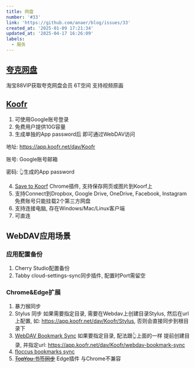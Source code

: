 ```yaml
---
title: 网盘
number: '#33'
link: 'https://github.com/anaer/blog/issues/33'
created_at: '2025-01-09 17:21:34'
updated_at: '2025-04-17 16:26:09'
labels:
  - 服务
---
```

## [夸克网盘](https://pan.quark.cn/list#/list/all)

淘宝88VIP获取夸克网盘会员
6T空间 支持视频原画

## [Koofr](https://app.koofr.net/)

1. 可使用Google账号登录
2. 免费用户提供10G容量
3. 生成单独的App password后 即可通过WebDAV访问

地址: https://app.koofr.net/dav/Koofr

账号: Google账号邮箱

密码: 👆生成的App password

4. [Save to Koorf](https://chromewebstore.google.com/detail/save-to-koofr/cgigbdaddgndbofikanbfmkpfoonlbpp)
Chrome插件, 支持保存网页或图片到Koorf上
5. 支持Connect到Dropbox, Google Drive, OneDrive, Facebook, Instagram
免费账号只能挂载2个第三方网盘
7. 支持连接电脑, 存在Windows/Mac/Linux客户端
8. 可直连

## WebDAV应用场景

### 应用配置备份
1. Cherry Studio配置备份
2. Tabby cloud-settings-sync同步插件, 配置时Port需留空

### Chrome&Edge扩展
1. 暴力猴同步
2. Stylus 同步
如果需要指定目录, 需要在Webdav上创建目录Stylus, 然后在url上配置, 如: https://app.koofr.net/dav/Koofr/Stylus, 否则会直接同步到根目录下
4. [WebDAV Bookmark Sync](https://chromewebstore.google.com/detail/webdav-bookmark-sync/opacelalohmnjnjiekmebpajbomjiejc) 
如果要指定目录, 配法跟👆上面的一样 提前创建目录, 并指定url: https://app.koofr.net/dav/Koofr/webdav-bookmark-sync
5. [floccus bookmarks sync](https://chromewebstore.google.com/detail/floccus-bookmarks-sync/fnaicdffflnofjppbagibeoednhnbjhg) 
7. [~~TopYou 书签同步~~](https://microsoftedge.microsoft.com/addons/detail/topyou%E4%B9%A6%E7%AD%BE%E5%90%8C%E6%AD%A5/mjhfligjjngfmmdnndobaeieogbbkhek) Edge插件 与Chrome不兼容
